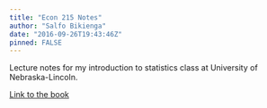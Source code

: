 ```yaml
---
title: "Econ 215 Notes"
author: "Salfo Bikienga"
date: "2016-09-26T19:43:46Z"
pinned: FALSE
---
```


Lecture notes for my introduction to statistics class at University of Nebraska-Lincoln.

[Link to the book](https://bookdown.org/sbikienga/Intro_to_stat_book/)
